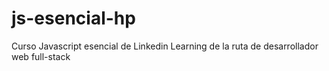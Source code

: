 # js-esencial-hp

Curso Javascript esencial de Linkedin Learning de la ruta de desarrollador web full-stack
